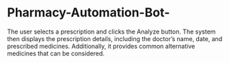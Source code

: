 # Pharmacy-Automation-Bot-
The user selects a prescription and clicks the Analyze button. The system then displays the prescription details, including the doctor’s name, date, and prescribed medicines. Additionally, it provides common alternative medicines that can be considered.

